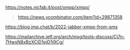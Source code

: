 https://notes.nicfab.it/post/xmpp/xmpp/
> https://news.ycombinator.com/item?id=29871358

https://blog.jmp.chat/b/2022-jabber-xmpp-from-sms

https://mailarchive.ietf.org/arch/msg/tools-discuss/Cj7n-7HwsN8xBzXCjD1pjD1j9Cg/